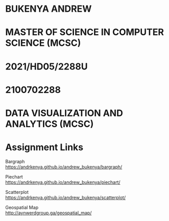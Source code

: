 # BUKENYA ANDREW

# MASTER OF SCIENCE IN COMPUTER SCIENCE (MCSC)

# 2021/HD05/2288U

# 2100702288

# DATA VISUALIZATION AND ANALYTICS (MCSC)

# Assignment Links
Bargraph<br>
https://andrkenya.github.io/andrew_bukenya/bargraph/

Piechart <br>
https://andrkenya.github.io/andrew_bukenya/piechart/

Scatterplot <br>
https://andrkenya.github.io/andrew_bukenya/scatterplot/

Geospatial Map <br>
http://aynwerdgroup.ga/geospatial_map/
